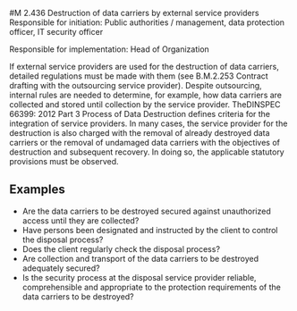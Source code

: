 #M 2.436 Destruction of data carriers by external service providers
Responsible for initiation: Public authorities / management, data protection officer, IT security officer

Responsible for implementation: Head of Organization

If external service providers are used for the destruction of data carriers, detailed regulations must be made with them (see B.M.2.253 Contract drafting with the outsourcing service provider). Despite outsourcing, internal rules are needed to determine, for example, how data carriers are collected and stored until collection by the service provider. TheDINSPEC 66399: 2012 Part 3 Process of Data Destruction defines criteria for the integration of service providers. In many cases, the service provider for the destruction is also charged with the removal of already destroyed data carriers or the removal of undamaged data carriers with the objectives of destruction and subsequent recovery. In doing so, the applicable statutory provisions must be observed.



## Examples 
* Are the data carriers to be destroyed secured against unauthorized access until they are collected?
* Have persons been designated and instructed by the client to control the disposal process?
* Does the client regularly check the disposal process?
* Are collection and transport of the data carriers to be destroyed adequately secured?
* Is the security process at the disposal service provider reliable, comprehensible and appropriate to the protection requirements of the data carriers to be destroyed?




